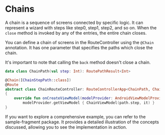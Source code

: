# Chains

A chain is a sequence of screens connected by specific logic. It can represent a wizard with steps like step0, step1, step2, and so on. When the `close` method is invoked by any of the entries, the entire chain closes.

You can define a chain of screens in the RouteController using the `@Chain` annotation. It has one parameter that specifies the paths which close the chain.

It's important to note that calling the `back` method doesn't close a chain.

```kotlin
data class ChainPath(val step: Int): RoutePathResult<Int>

@Chain([ChainStepPath::class])
@Route
abstract class ChainRouteController: RouteControllerApp<ChainPath, ChainViewModel, ChainFragment>()
{
    override fun onCreateViewModel(modelProvider: AndroidViewModelProvider, path: ChainPath): ChainViewModel =
        modelProvider.getViewModel { ChainViewModel(path.step, it) }
}
```

If you want to explore a comprehensive example, you can refer to the sample-fragment package. It provides a detailed illustration of the concepts discussed, allowing you to see the implementation in action.
